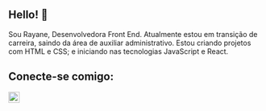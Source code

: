## Hello! 👋

Sou Rayane, Desenvolvedora Front End.
Atualmente estou em transição de carreira, saindo da área de auxiliar administrativo. Estou criando projetos com HTML e CSS; e iniciando nas tecnologias JavaScript e React.

## Conecte-se comigo:
<p>
  <a href="http://linkedin.com/in/rayane-oliveira-42996523b"/>
    <img align="left" alt="LinkedIn" width=22px" src="https://img.shields.io/badge/LinkedIn-0077B5?style=for-the-badge&logo=linkedin&logoColor=white" />
    
</p>




